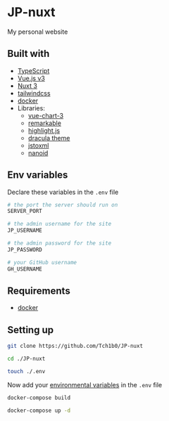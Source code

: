 # JP-nuxt

My personal website

## Built with

-   [TypeScript](https://www.typescriptlang.org/)
-   [Vue.js v3](https://v3.vuejs.org/)
-   [Nuxt 3](http://v3.nuxtjs.org/)
-   [tailwindcss](https://tailwindcss.com/)
-   [docker](https://www.docker.com/)
-   Libraries:
    -   [vue-chart-3](https://github.com/victorgarciaesgi/vue-chart-3)
    -   [remarkable](https://www.npmjs.com/package/remarkable)
    -   [highlight.js](https://www.npmjs.com/package/highlight.js)
    -   [dracula theme](https://github.com/dracula/highlightjs)
    -   [jstoxml](https://github.com/davidcalhoun/jstoxml)
    -   [nanoid](https://github.com/ai/nanoid)

## Env variables

Declare these variables in the `.env` file

```bash
# the port the server should run on
SERVER_PORT

# the admin username for the site
JP_USERNAME

# the admin password for the site
JP_PASSWORD

# your GitHub username
GH_USERNAME
```

## Requirements

-   [docker](https://docker.com)

## Setting up

```bash
git clone https://github.com/Tch1b0/JP-nuxt
```

```bash
cd ./JP-nuxt
```

```bash
touch ./.env
```

Now add your [environmental variables](#env-variables) in the `.env` file

```bash
docker-compose build
```

```bash
docker-compose up -d
```
